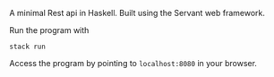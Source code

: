 A minimal Rest api in Haskell.
Built using the Servant web framework.

Run the program with
```
stack run
```

Access the program by pointing to `localhost:8080` in your browser.